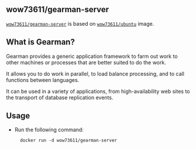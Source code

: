 

## wow73611/gearman-server

[`wow73611/gearman-server`](https://index.docker.io/u/wow73611/gearman-server) is based on [`wow73611/ubuntu`](https://index.docker.io/u/wow73611/ubuntu) image.


## What is Gearman?

Gearman provides a generic application framework to farm out work to other machines or processes that are better suited to do the work.

It allows you to do work in parallel, to load balance processing, and to call functions between languages.

It can be used in a variety of applications, from high-availability web sites to the transport of database replication events.


## Usage

- Run the following command:

        docker run -d wow73611/gearman-server

